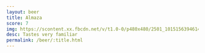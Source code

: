```yaml
---
layout: beer
title: Almaza
score: 7
img: https://scontent.xx.fbcdn.net/v/t1.0-0/p480x480/2501_10151563946143745_340977146_n.jpg?oh=caf9a48973931894b788319c6a4ae078&oe=592011CF
desc: Tastes very familiar
permalink: /beer/:title.html
---
```

